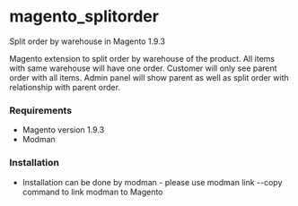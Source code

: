 # magento_splitorder
Split order by warehouse in Magento 1.9.3

Magento extension to split order by warehouse of the product. All items with same warehouse will have one order. Customer will only see parent order with all items. Admin panel will show parent as well as split order with relationship with parent order.


### Requirements

* Magento version 1.9.3
* Modman

### Installation

* Installation can be done by modman - please use modman link --copy command to link modman to Magento

